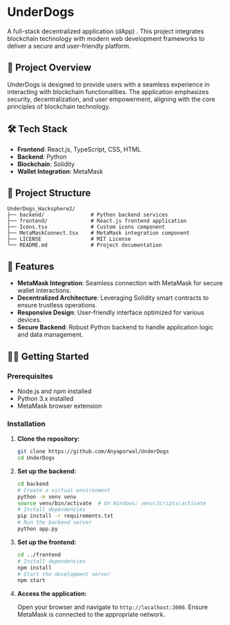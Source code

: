 # UnderDogs

A full-stack decentralized application (dApp) . This project integrates blockchain technology with modern web development frameworks to deliver a secure and user-friendly platform.

## 🚀 Project Overview

UnderDogs is designed to provide users with a seamless experience in interacting with blockchain functionalities. The application emphasizes security, decentralization, and user empowerment, aligning with the core principles of blockchain technology.

## 🛠️ Tech Stack

- **Frontend**: React.js, TypeScript, CSS, HTML
- **Backend**: Python
- **Blockchain**: Solidity
- **Wallet Integration**: MetaMask

## 📁 Project Structure

```
UnderDogs_Hacksphere2/
├── backend/               # Python backend services
├── frontend/              # React.js frontend application
├── Icons.tsx              # Custom icons component
├── MetaMaskConnect.tsx    # MetaMask integration component
├── LICENSE                # MIT License
└── README.md              # Project documentation
```

## 🔑 Features

- **MetaMask Integration**: Seamless connection with MetaMask for secure wallet interactions.
- **Decentralized Architecture**: Leveraging Solidity smart contracts to ensure trustless operations.
- **Responsive Design**: User-friendly interface optimized for various devices.
- **Secure Backend**: Robust Python backend to handle application logic and data management.

## 🧑‍💻 Getting Started

### Prerequisites

- Node.js and npm installed
- Python 3.x installed
- MetaMask browser extension

### Installation

1. **Clone the repository:**

   ```bash
   git clone https://github.com/Anyaporwal/UnderDogs
   cd UnderDogs
   ```

2. **Set up the backend:**

   ```bash
   cd backend
   # Create a virtual environment
   python -m venv venv
   source venv/bin/activate  # On Windows: venv\Scripts\activate
   # Install dependencies
   pip install -r requirements.txt
   # Run the backend server
   python app.py
   ```

3. **Set up the frontend:**

   ```bash
   cd ../frontend
   # Install dependencies
   npm install
   # Start the development server
   npm start
   ```

4. **Access the application:**

   Open your browser and navigate to `http://localhost:3000`. Ensure MetaMask is connected to the appropriate network.
